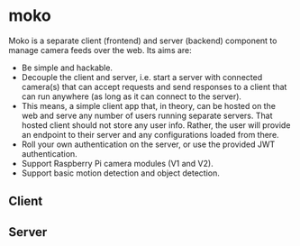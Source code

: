 # moko
Moko is a separate client (frontend) and server (backend) component to manage camera feeds over the web. Its aims are:
- Be simple and hackable.
- Decouple the client and server, i.e. start a server with connected camera(s) that can accept requests and send responses to a client that can run anywhere (as long as it can connect to the server).
- This means, a simple client app that, in theory, can be hosted on the web and serve any number of users running separate servers. That hosted client should not store any user info. Rather, the user will provide an endpoint to their server and any configurations loaded from there.
- Roll your own authentication on the server, or use the provided JWT authentication.
- Support Raspberry Pi camera modules (V1 and V2).
- Support basic motion detection and object detection.

## Client


## Server
